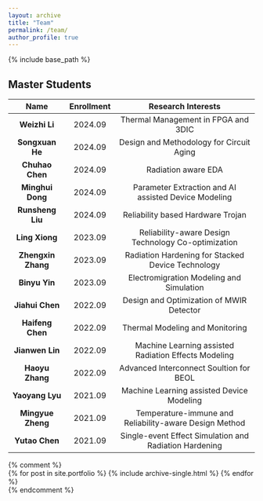 ```yaml
---
layout: archive
title: "Team"
permalink: /team/
author_profile: true
---
```


{% include base_path %}  
<!--![RedaMsc](/images/group.jpg)-->

## Master Students

|  Name    | Enrollment |  Research Interests                                          |
|:----------------:|:-----------------------:|:------------------------------------------------------------:|
|   **Weizhi Li**    |      2024.09   | Thermal Management in FPGA and 3DIC  |
|   **Songxuan He**    |      2024.09   | Design and Methodology for Circuit Aging  |
|   **Chuhao Chen**    |      2024.09   | Radiation aware EDA  |
|   **Minghui Dong**    |      2024.09   | Parameter Extraction and AI assisted Device Modeling  |
|   **Runsheng Liu**    |      2024.09   | Reliability based Hardware Trojan  |
|   **Ling Xiong**    |      2023.09   | Reliability-aware Design Technology Co-optimization  |
|   **Zhengxin Zhang**  |    2023.09   | Radiation Hardening for Stacked Device Technology |
|   **Binyu Yin**    |      2023.09 | Electromigration Modeling and Simulation  |
|   **Jiahui Chen**   |      2022.09  | Design and Optimization of MWIR Detector                  |
|   **Haifeng Chen**  |      2022.09   | Thermal Modeling and Monitoring  |
|   **Jianwen Lin**    |      2022.09  | Machine Learning assisted Radiation Effects Modeling |
|   **Haoyu Zhang**    |      2022.09   | Advanced Interconnect Soultion for BEOL  |
|   **Yaoyang Lyu**    |      2021.09   | Machine Learning assisted Device Modeling                  |
|   **Mingyue Zheng**  |      2021.09 | Temperature-immune and Reliability-aware Design Method  |
|   **Yutao Chen**     |      2021.09  | Single-event Effect Simulation and Radiation Hardening  |

{% comment %}  
{% for post in site.portfolio %}
  {% include archive-single.html %}
{% endfor %}  
{% endcomment %}  

